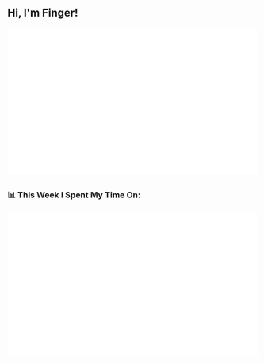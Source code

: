 <h2> Hi, I'm Finger!</h2>

<img align="right" src="https://raw.githubusercontent.com/spianmo/github-stats/master/generated/overview.svg#gh-light-mode-only">

<!-- <img align="right" height="160em" src="https://github-readme-stats-eight-theta.vercel.app/api/top-langs/?username=spianmo&layout=compact&langs_count=8&theme=algolia"/>	 -->
	
```go
package main

type Me struct {
	Name   string
	Job    string
	Code   string
	Skills string
}

func main() {
	me := &Me{
		Name:   "Finger",
		Job:    "Client-side Engineer",
		Code:   "Java and C++ and Others",
		Skills: "Android Security NLP ^o^",
	}
	_ = me
}
```


<h3>📊 This Week I Spent My Time On:</h3>
<img align='right' src="https://raw.githubusercontent.com/spianmo/github-stats/master/generated/languages.svg#gh-light-mode-only">

<!--START_SECTION:waka-->

```text
Python                   29 hrs 16 mins  █████████████████████▓░░░   86.51 %
Vue.js                   2 hrs 12 mins   █▓░░░░░░░░░░░░░░░░░░░░░░░   06.52 %
Markdown                 35 mins         ▒░░░░░░░░░░░░░░░░░░░░░░░░   01.76 %
HTML                     24 mins         ▒░░░░░░░░░░░░░░░░░░░░░░░░   01.23 %
Batch                    17 mins         ▒░░░░░░░░░░░░░░░░░░░░░░░░   00.85 %
JavaScript               17 mins         ▒░░░░░░░░░░░░░░░░░░░░░░░░   00.84 %
```

<!--END_SECTION:waka-->
